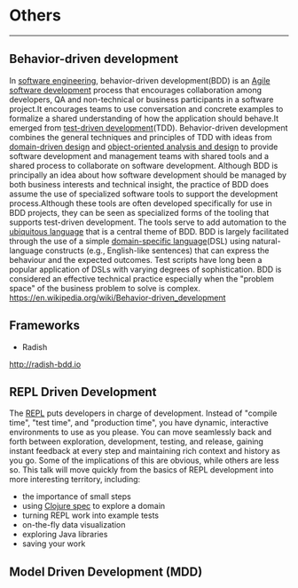 # Others

---

## Behavior-driven development

In [software engineering](https://en.wikipedia.org/wiki/Software_engineering), behavior-driven development(BDD) is an [Agile software development](https://en.wikipedia.org/wiki/Agile_software_development) process that encourages collaboration among developers, QA and non-technical or business participants in a software project.It encourages teams to use conversation and concrete examples to formalize a shared understanding of how the application should behave.It emerged from [test-driven development](https://en.wikipedia.org/wiki/Test-driven_development)(TDD). Behavior-driven development combines the general techniques and principles of TDD with ideas from [domain-driven design](https://en.wikipedia.org/wiki/Domain-driven_design) and [object-oriented analysis and design](https://en.wikipedia.org/wiki/Object-oriented_analysis_and_design) to provide software development and management teams with shared tools and a shared process to collaborate on software development.
Although BDD is principally an idea about how software development should be managed by both business interests and technical insight, the practice of BDD does assume the use of specialized software tools to support the development process.Although these tools are often developed specifically for use in BDD projects, they can be seen as specialized forms of the tooling that supports test-driven development. The tools serve to add automation to the [ubiquitous language](https://en.wikipedia.org/wiki/Domain-driven_design#Building_blocks) that is a central theme of BDD.
BDD is largely facilitated through the use of a simple [domain-specific language](https://en.wikipedia.org/wiki/Domain-specific_language)(DSL) using natural-language constructs (e.g., English-like sentences) that can express the behaviour and the expected outcomes. Test scripts have long been a popular application of DSLs with varying degrees of sophistication. BDD is considered an effective technical practice especially when the "problem space" of the business problem to solve is complex.
<https://en.wikipedia.org/wiki/Behavior-driven_development>

## Frameworks

- Radish

<http://radish-bdd.io>

## REPL Driven Development

The [REPL](https://clojure.org/guides/repl/introduction) puts developers in charge of development. Instead of "compile time", "test time", and "production time", you have dynamic, interactive environments to use as you please. You can move seamlessly back and forth between exploration, development, testing, and release, gaining instant feedback at every step and maintaining rich context and history as you go.
Some of the implications of this are obvious, while others are less so. This talk will move quickly from the basics of REPL development into more interesting territory, including:

- the importance of small steps
- using [Clojure spec](https://clojure.org/guides/spec) to explore a domain
- turning REPL work into example tests
- on-the-fly data visualization
- exploring Java libraries
- saving your work

## Model Driven Development (MDD)
